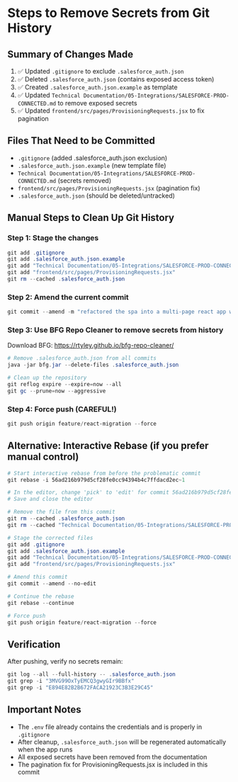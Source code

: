 # Steps to Remove Secrets from Git History

## Summary of Changes Made
1. ✅ Updated `.gitignore` to exclude `.salesforce_auth.json`
2. ✅ Deleted `.salesforce_auth.json` (contains exposed access token)
3. ✅ Created `.salesforce_auth.json.example` as template
4. ✅ Updated `Technical Documentation/05-Integrations/SALESFORCE-PROD-CONNECTED.md` to remove exposed secrets
5. ✅ Updated `frontend/src/pages/ProvisioningRequests.jsx` to fix pagination

## Files That Need to be Committed
- `.gitignore` (added .salesforce_auth.json exclusion)
- `.salesforce_auth.json.example` (new template file)
- `Technical Documentation/05-Integrations/SALESFORCE-PROD-CONNECTED.md` (secrets removed)
- `frontend/src/pages/ProvisioningRequests.jsx` (pagination fix)
- `.salesforce_auth.json` (should be deleted/untracked)

## Manual Steps to Clean Up Git History

### Step 1: Stage the changes
```powershell
git add .gitignore
git add .salesforce_auth.json.example
git add "Technical Documentation/05-Integrations/SALESFORCE-PROD-CONNECTED.md"
git add "frontend/src/pages/ProvisioningRequests.jsx"
git rm --cached .salesforce_auth.json
```

### Step 2: Amend the current commit
```powershell
git commit --amend -m "refactored the spa into a multi-page react app with routing control (secrets removed)"
```

### Step 3: Use BFG Repo Cleaner to remove secrets from history
Download BFG: https://rtyley.github.io/bfg-repo-cleaner/

```powershell
# Remove .salesforce_auth.json from all commits
java -jar bfg.jar --delete-files .salesforce_auth.json

# Clean up the repository
git reflog expire --expire=now --all
git gc --prune=now --aggressive
```

### Step 4: Force push (CAREFUL!)
```powershell
git push origin feature/react-migration --force
```

## Alternative: Interactive Rebase (if you prefer manual control)

```powershell
# Start interactive rebase from before the problematic commit
git rebase -i 56ad216b979d5cf28fe0cc94394b4c7ffdacd2ec~1

# In the editor, change 'pick' to 'edit' for commit 56ad216b979d5cf28fe0cc94394b4c7ffdacd2ec
# Save and close the editor

# Remove the file from this commit
git rm --cached .salesforce_auth.json
git rm --cached "Technical Documentation/05-Integrations/SALESFORCE-PROD-CONNECTED.md"

# Stage the corrected files
git add .gitignore
git add .salesforce_auth.json.example
git add "Technical Documentation/05-Integrations/SALESFORCE-PROD-CONNECTED.md"
git add "frontend/src/pages/ProvisioningRequests.jsx"

# Amend this commit
git commit --amend --no-edit

# Continue the rebase
git rebase --continue

# Force push
git push origin feature/react-migration --force
```

## Verification
After pushing, verify no secrets remain:
```powershell
git log --all --full-history -- .salesforce_auth.json
git grep -i "3MVG99OxTyEMCQ3gwyGIr9BBfx"
git grep -i "E894E82B2B672FACA21923C3B3E29C45"
```

## Important Notes
- The `.env` file already contains the credentials and is properly in `.gitignore`
- After cleanup, `.salesforce_auth.json` will be regenerated automatically when the app runs
- All exposed secrets have been removed from the documentation
- The pagination fix for ProvisioningRequests.jsx is included in this commit

